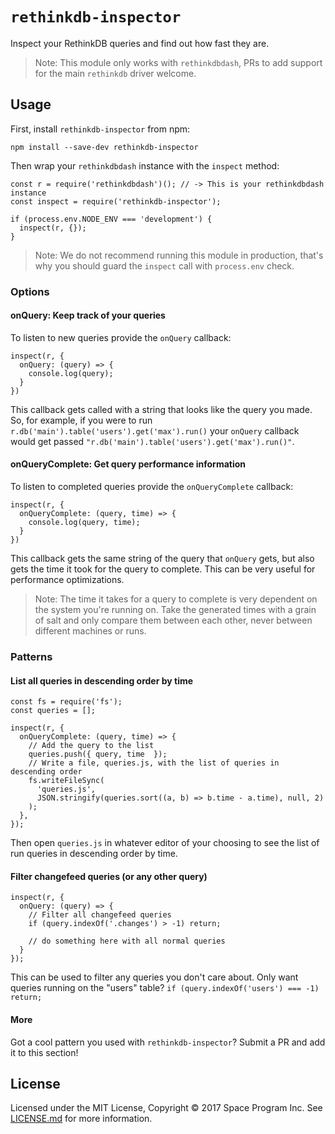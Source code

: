 # `rethinkdb-inspector`

Inspect your RethinkDB queries and find out how fast they are.

> Note: This module only works with `rethinkdbdash`, PRs to add support for the main `rethinkdb` driver welcome.

## Usage

First, install `rethinkdb-inspector` from npm:

```JS
npm install --save-dev rethinkdb-inspector
```

Then wrap your `rethinkdbdash` instance with the `inspect` method:

```JS
const r = require('rethinkdbdash')(); // -> This is your rethinkdbdash instance
const inspect = require('rethinkdb-inspector');

if (process.env.NODE_ENV === 'development') {
  inspect(r, {});
}
```

> Note: We do not recommend running this module in production, that's why you should guard the `inspect` call with `process.env` check.

### Options

#### onQuery: Keep track of your queries

To listen to new queries provide the `onQuery` callback:

```JS
inspect(r, {
  onQuery: (query) => {
    console.log(query);
  }
})
```

This callback gets called with a string that looks like the query you made. So, for example, if you were to run `r.db('main').table('users').get('max').run()` your `onQuery` callback would get passed `"r.db('main').table('users').get('max').run()"`.

#### onQueryComplete: Get query performance information

To listen to completed queries provide the `onQueryComplete` callback:

```JS
inspect(r, {
  onQueryComplete: (query, time) => {
    console.log(query, time);
  }
})
```

This callback gets the same string of the query that `onQuery` gets, but also gets the time it took for the query to complete. This can be very useful for performance optimizations.

> Note: The time it takes for a query to complete is very dependent on the system you're running on. Take the generated times with a grain of salt and only compare them between each other, never between different machines or runs.

### Patterns

#### List all queries in descending order by time

```JS
const fs = require('fs');
const queries = [];

inspect(r, {
  onQueryComplete: (query, time) => {
    // Add the query to the list
    queries.push({ query, time  });
    // Write a file, queries.js, with the list of queries in descending order
    fs.writeFileSync(
      'queries.js',
      JSON.stringify(queries.sort((a, b) => b.time - a.time), null, 2)
    );
  },
});
```

Then open `queries.js` in whatever editor of your choosing to see the list of run queries in descending order by time.

#### Filter changefeed queries (or any other query)

```JS
inspect(r, {
  onQuery: (query) => {
    // Filter all changefeed queries
    if (query.indexOf('.changes') > -1) return;

    // do something here with all normal queries
  }
});
```

This can be used to filter any queries you don't care about. Only want queries running on the "users" table? `if (query.indexOf('users') === -1) return;`

#### More

Got a cool pattern you used with `rethinkdb-inspector`? Submit a PR and add it to this section!

## License

Licensed under the MIT License, Copyright ©️ 2017 Space Program Inc. See [LICENSE.md](LICENSE.md) for more information.
